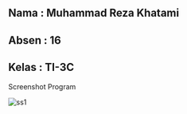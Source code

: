 ## Nama  : Muhammad Reza Khatami
## Absen : 16
## Kelas : TI-3C

Screenshot Program


![ss1](https://user-images.githubusercontent.com/90266254/200231956-767e6cb9-0e01-4aab-80c1-4e4f91fd96b4.png)
